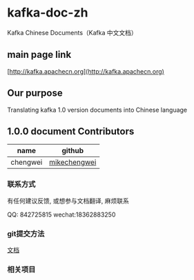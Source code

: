 # kafka-doc-zh
Kafka Chinese Documents（Kafka 中文文档）

## main page link
[http://kafka.apachecn.org](http://kafka.apachecn.org)

## Our purpose
Translating kafka 1.0 version documents into Chinese language

## 1.0.0 document Contributors
name         | github           | 
--------------------|------------------|
chengwei | [mikechengwei](https://github.com/mikechengwei)  | 

### 联系方式
有任何建议反馈, 或想参与文档翻译, 麻烦联系

QQ: 842725815  wechat:18362883250

### git提交方法
[文档](https://github.com/apachecn/kafka-doc-zh/blob/1.0.0/git提交方法.md)

### 相关项目


